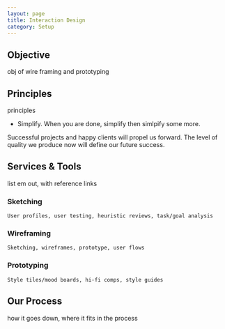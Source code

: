 ```yaml
---
layout: page
title: Interaction Design
category: Setup
---
```



## Objective
obj of wire framing and prototyping 

## Principles
principles

* Simplify. When you are done, simplify then simlpify some more.

Successful projects and happy clients will propel us forward. The level of quality we produce now will define our future success.

## Services & Tools
list em out, with reference links

### **Sketching** 
	User profiles, user testing, heuristic reviews, task/goal analysis

### **Wireframing**
	Sketching, wireframes, prototype, user flows

### **Prototyping**
	Style tiles/mood boards, hi-fi comps, style guides

## Our Process 
how it goes down, where it fits in the process


